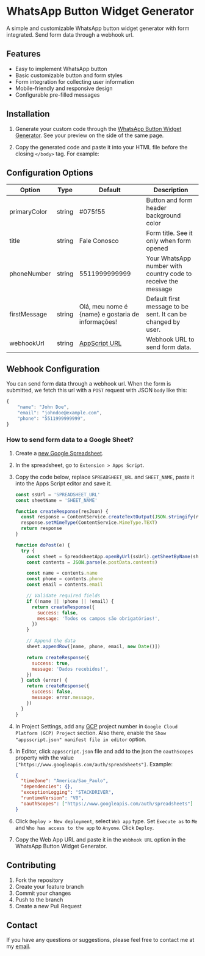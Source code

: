 # WhatsApp Button Widget Generator

A simple and customizable WhatsApp button widget generator with form integrated. Send form data through a webhook url.

## Features

- Easy to implement WhatsApp button
- Basic customizable button and form styles
- Form integration for collecting user information
- Mobile-friendly and responsive design
- Configurable pre-filled messages

## Installation

1. Generate your custom code through the <a href="https://whatsapp-button.pages.dev" target="_blank" rel="noopener noreferrer">WhatsApp Button Widget Generator</a>. See your preview on the side of the same page.

2. Copy the generated code and paste it into your HTML file before the closing `</body>` tag. For example:

## Configuration Options

| Option       | Type   | Default                                                                                                                             | Description                                                   |
| ------------ | ------ | ----------------------------------------------------------------------------------------------------------------------------------- | ------------------------------------------------------------- |
| primaryColor | string | #075f55                                                                                                                             | Button and form header background color                       |
| title        | string | Fale Conosco                                                                                                                        | Form title. See it only when form opened                      |
| phoneNumber  | string | 5511999999999                                                                                                                       | Your WhatsApp number with country code to receive the message |
| firstMessage | string | Olá, meu nome é {name} e gostaria de informações!                                                                                   | Default first message to be sent. It can be changed by user.  |
| webhookUrl   | string | [AppScript URL]("https://script.google.com/macros/s/AKfycby1E9BQCd5Qh-luovTfTsJk7_zYimoRNHPj4ASW61uyzSMYmbOWywW7j0frPXso1j96/exec") | Webhook URL to send form data.                                |

## Webhook Configuration

You can send form data through a webhook url. When the form is submitted, we fetch this url with a `POST` request with JSON `body` like this:

```javascript
{
    "name": "John Doe",
    "email": "johndoe@example.com",
    "phone": "5511999999999",
}
```

### How to send form data to a Google Sheet?

1.  Create a [new Google Spreadsheet](sheets.new).

2.  In the spreadsheet, go to `Extension > Apps Script`.

3.  Copy the code below, replace `SPREADSHEET_URL` and `SHEET_NAME`, paste it into the Apps Script editor and save it.

    ```javascript
    const ssUrl = 'SPREADSHEET_URL'
    const sheetName = 'SHEET_NAME'

    function createResponse(resJson) {
      const response = ContentService.createTextOutput(JSON.stringify(resJson))
      response.setMimeType(ContentService.MimeType.TEXT)
      return response
    }

    function doPost(e) {
      try {
        const sheet = SpreadsheetApp.openByUrl(ssUrl).getSheetByName(sheetName)
        const contents = JSON.parse(e.postData.contents)

        const name = contents.name
        const phone = contents.phone
        const email = contents.email

        // Validate required fields
        if (!name || !phone || !email) {
          return createResponse({
            success: false,
            message: 'Todos os campos são obrigatórios!',
          })
        }

        // Append the data
        sheet.appendRow([name, phone, email, new Date()])

        return createResponse({
          success: true,
          message: 'Dados recebidos!',
        })
      } catch (error) {
        return createResponse({
          success: false,
          message: error.message,
        })
      }
    }
    ```

4.  In Project Settings, add any [GCP](https://console.cloud.google.com/) project number in `Google Cloud Platform (GCP) Project` section. Also there, enable the `Show "appsscript.json" manifest file in editor` option.

5.  In Editor, click `appsscript.json` file and add to the json the `oauthScopes` property with the value `["https://www.googleapis.com/auth/spreadsheets"]`. Example:

    ```json
    {
      "timeZone": "America/Sao_Paulo",
      "dependencies": {},
      "exceptionLogging": "STACKDRIVER",
      "runtimeVersion": "V8",
      "oauthScopes": ["https://www.googleapis.com/auth/spreadsheets"]
    }
    ```

6.  Click `Deploy > New deployment`, select `Web app` type. Set `Execute as` to `Me` and `Who has access to the app` to `Anyone`. Click `Deploy`.

7.  Copy the Web App URL and paste it in the `Webhook URL` option in the WhatsApp Button Widget Generator.

## Contributing

1. Fork the repository
2. Create your feature branch
3. Commit your changes
4. Push to the branch
5. Create a new Pull Request

## Contact

If you have any questions or suggestions, please feel free to contact me at my [email](mailto:gui.soliveiras@gmail.com).
